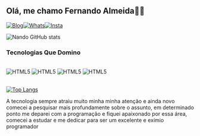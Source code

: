 ## Olá, me chamo Fernando Almeida🙋‍♂️
[![Blog](https://img.shields.io/badge/LinkedIn-0077B5?style=for-the-badge&logo=linkedin&logoColor=white)](https://www.linkedin.com/in/fernando-almeida-5674091b7/recent-activity/all/)[![Whats](https://img.shields.io/badge/WhatsApp-25D366?style=for-the-badge&logo=whatsapp&logoColor=white)](https://wa.me/5521979782396)[![Insta](https://img.shields.io/badge/Instagram-E4405F?style=for-the-badge&logo=instagram&logoColor=white)](https://www.instagram.com/nandoalmeid4/?igshid=ZDdkNTZiNTM%3D)


![Nando GitHub stats](https://github-readme-stats.vercel.app/api?username=NandoAlmeidaDev&show_icons=true&theme=dracula)

### Tecnologias Que Domino 

<div style="display: inline_block"><br/>
<img aling="center" alt="HTML5" src="https://img.shields.io/badge/HTML5-E34F26?style=for-the-badge&logo=html5&logoColor=white"/>
<img aling="center" alt="HTML5" src="https://img.shields.io/badge/CSS3-1572B6?style=for-the-badge&logo=css3&logoColor=white"/>
<img aling="center" alt="HTML5" src="https://img.shields.io/badge/JavaScript-323330?style=for-the-badge&logo=javascript&logoColor=F7DF1E"/>
<img aling="center" alt="HTML5" src="https://img.shields.io/badge/React-20232A?style=for-the-badge&logo=react&logoColor=61DAFB"/>
</div><br/>

[![Top Langs](https://github-readme-stats.vercel.app/api/top-langs/?username=NandoAlmeidaDev&hide_progress=true)](https://github.com/anuraghazra/github-readme-stats)

A tecnologia sempre atraiu muito minha minha atenção e ainda novo comecei a pesquisar mais profundamente sobre o assunto, em determinado ponto me deparei com a programação e fiquei apaixonado por essa área, comecei a estudar e me dedicar para ser um excelente e exímio programador
